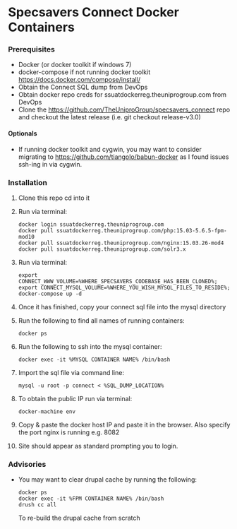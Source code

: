 # Specsavers Connect Docker Containers

### Prerequisites

* Docker (or docker toolkit if windows 7)
* docker-compose if not running docker toolkit https://docs.docker.com/compose/install/
* Obtain the Connect SQL dump from DevOps
* Obtain docker repo creds for ssuatdockerreg.theuniprogroup.com from DevOps
* Clone the https://github.com/TheUniproGroup/specsavers_connect repo and checkout the latest release (i.e. git checkout release-v3.0)

#### Optionals

* If running docker toolkit and cygwin, you may want to consider migrating to https://github.com/tiangolo/babun-docker as I found issues ssh-ing in via cygwin.

### Installation

1. Clone this repo cd into it
2. Run via terminal:

   ```
   docker login ssuatdockerreg.theuniprogroup.com
   docker pull ssuatdockerreg.theuniprogroup.com/php:15.03-5.6.5-fpm-mod10
   docker pull ssuatdockerreg.theuniprogroup.com/nginx:15.03.26-mod4
   docker pull ssuatdockerreg.theuniprogroup.com/solr3.x
   ```

3. Run via terminal: 

   ```
   export CONNECT_WWW_VOLUME=%WHERE_SPECSAVERS_CODEBASE_HAS_BEEN_CLONED%; export CONNECT_MYSQL_VOLUME=%WHERE_YOU_WISH_MYSQL_FILES_TO_RESIDE%; docker-compose up -d
   ```

4. Once it has finished, copy your connect sql file into the mysql directory
5. Run the following to find all names of running containers: 

   ```
   docker ps
   ```

6. Run the following to ssh into the mysql container:

   ```
   docker exec -it %MYSQL CONTAINER NAME% /bin/bash
   ```

7. Import the sql file via command line:

   ```
   mysql -u root -p connect < %SQL_DUMP_LOCATION%
   ```

8. To obtain the public IP run via terminal:

   ```
   docker-machine env
   ```

9. Copy & paste the docker host IP and paste it in the browser. Also specify the port nginx is running e.g. 8082
10. Site should appear as standard prompting you to login.

### Advisories

* You may want to clear drupal cache by running the following:

   ```
   docker ps
   docker exec -it %FPM CONTAINER NAME% /bin/bash
   drush cc all
   ```
   
   To re-build the drupal cache from scratch